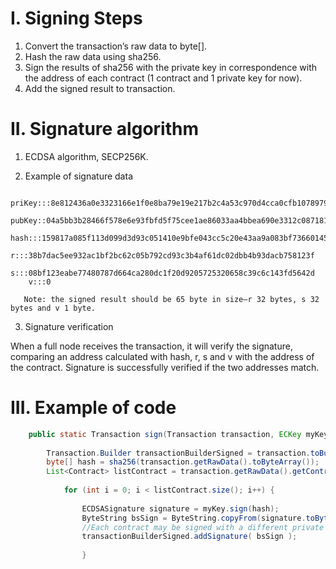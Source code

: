 # I.	Signing Steps
1.	Convert the transaction’s raw data to byte[].
2.	Hash the raw data using sha256.
3.	Sign the results of sha256 with the private key in correspondence with the address of each contract (1 contract and 1 private key for now).
4.	Add the signed result to transaction.

# II.	Signature algorithm
1.	ECDSA algorithm, SECP256K.

2.	Example of signature data
``` 
    priKey:::8e812436a0e3323166e1f0e8ba79e19e217b2c4a53c970d4cca0cfb1078979df
    pubKey::04a5bb3b28466f578e6e93fbfd5f75cee1ae86033aa4bbea690e3312c087181eb366f9a1d1d6a437a9bf9fc65ec853b9fd60fa322be3997c47144eb20da658b3d1
    hash:::159817a085f113d099d3d93c051410e9bfe043cc5c20e43aa9a083bf73660145
    r:::38b7dac5ee932ac1bf2bc62c05b792cd93c3b4af61dc02dbb4b93dacb758123f
    s:::08bf123eabe77480787d664ca280dc1f20d9205725320658c39c6c143fd5642d
    v:::0

   Note: the signed result should be 65 byte in size—r 32 bytes, s 32 bytes and v 1 byte.
```

3.	Signature verification

When a full node receives the transaction, it will verify the signature, comparing an address calculated with hash, r, s and v with the address of the contract. Signature is successfully verified if the two addresses match.

# III.	Example of code
```java
    public static Transaction sign(Transaction transaction, ECKey myKey) {
    
        Transaction.Builder transactionBuilderSigned = transaction.toBuilder();  
        byte[] hash = sha256(transaction.getRawData().toByteArray());  
        List<Contract> listContract = transaction.getRawData().getContractList();  
        
            for (int i = 0; i < listContract.size(); i++) {
            
                ECDSASignature signature = myKey.sign(hash);    
                ByteString bsSign = ByteString.copyFrom(signature.toByteArray());    
                //Each contract may be signed with a different private key in the future.
                transactionBuilderSigned.addSignature( bsSign );
                 
                }
```

